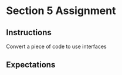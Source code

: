 # Section 5 Assignment

## Instructions

Convert a piece of code to use interfaces

## Expectations
